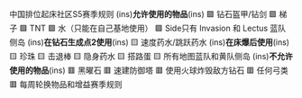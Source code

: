 中国排位起床社区S5赛季规则
(ins)**允许使用的物品**(ins)
🟩 钻石盔甲/钻剑
🟩 梯子
🟩 TNT
🟩 水（只能在自己基地使用）
🟩 Side只有 Invasion 和 Lectus 蓝队侧岛
(ins)**在钻石生成点2使用**(ins)
🟨 速度药水/跳跃药水
(ins)**在床爆后使用**(ins)
🟨 珍珠
🟨 击退棒
🟨 隐身药水
🟨 搭路蛋
🟨 所有地图蓝队和黄队侧岛
(ins)**不允许使用的物品**(ins)
🟥 黑曜石
🟥 速建防御塔
🟥 使用火球炸毁敌方钻石
🟥 任何弓类
🟥 每周轮换物品和增益赛季规则

